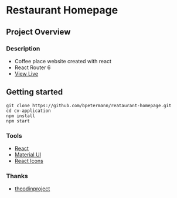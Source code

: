 # Restaurant Homepage

## Project Overview

### Description

- Coffee place website created with react
- React Router 6
- [View Live](https://bpetermann.github.io/reataurant-homepage/)

## Getting started

```
git clone https://github.com/bpetermann/reataurant-homepage.git
cd cv-application
npm install
npm start
```

### Tools

- [React](https://reactjs.org/)
- [Material UI](https://mui.com/)
- [React Icons](https://react-icons.github.io/react-icons/)

### Thanks

- [theodinproject](https://www.theodinproject.com)<br>

